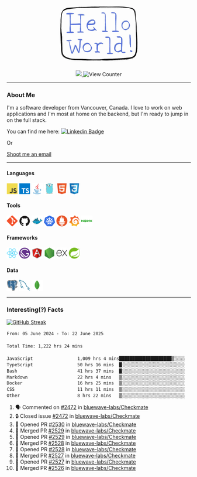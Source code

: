 <div align="center">
    <img src="./img/hello_world.webp" height="200px" width="">
    <div>
        <a href="https://www.linkedin.com/in/ajhollid">
            <img src="https://img.shields.io/badge/LinkedIn-blue"/>
        </a>
        <img src="https://komarev.com/ghpvc/?username=ajhollid&color=yellow" alt="View Counter">
    </div>
</div>

---

### About Me

I'm a software developer from Vancouver, Canada. I love to work on web applications and I'm most at home on the backend, but I'm ready to jump in on the full stack.

You can find me here: [![Linkedin Badge](https://img.shields.io/badge/-ajhollid-blue?style=flat&logo=Linkedin&logoColor=white)](https://www.linkedin.com/in/ajhollid)

Or

[Shoot me an email](mailto:ajhollid@gmail.com)

---

#### Languages

<div>
    <img src="./img/devicons/javascript-original.svg" width=30 height=30 alt="JavaScript">
    <img src="/img/devicons/typescript-original.svg" width=30 height=30 alt="TypeScript">
    <img src="./img/devicons/java-original.svg" width=30 height=30 alt="Java">
    <img src="./img/devicons/go-original.svg" width=30 height=30 alt="Golang">
    <img src="./img/devicons/html5-original.svg" width=30 height=30 alt="HTML 5">
    <img src="./img/devicons/css3-original.svg" width=30 height=30 alt="CSS 3">
</div>

#### Tools

<div>
    <img src="./img/devicons/git-original.svg" width=30 height=30 alt="Git">
    <img src="./img/devicons/github-original.svg" width=30 height=30 alt="Github">
    <img src="./img/devicons/docker-original.svg" width=30 
    height=30 alt="Docker">
    <img src="./img/devicons/kubernetes-original.svg" width=30 height=30 alt="K8">
    <img src="./img/devicons/prometheus-original.svg" width=30 height=30 alt="Prometheus">
    <img src="./img/devicons/grafana-original.svg" width=30 height=30 alt="Grafana">
    <img src="./img/devicons/nginx-original.svg" width=30 height=30 alt="Nginx">
</div>

#### Frameworks

<div>
    <img src="./img/devicons/react-original.svg" width=30 height=30 alt="React">
    <img src="./img/devicons/gatsby-original.svg" width=30 height=30 alt="Gatsby">
    <img src="./img/devicons/angularjs-original.svg" width=30 height=30 alt="AngularJS">
    <img src="./img/devicons/nodejs-original.svg" width=30 height=30 alt="NodeJS">
    <img src="./img/devicons/express-original.svg" width=30 height=30 alt="Express">
    <img src="./img/devicons/spring-original.svg" width=30 height=30 alt="Spring">
</div>

#### Data

<div>
    <img src="./img/devicons/postgresql-original.svg" width=30 height=30 alt="Postgresql">
    <img src="./img/devicons/mysql-original.svg" width=30 height=30 alt="Mysql">
    <img src="./img/devicons/mongodb-original.svg" width=30 height=30 alt="MongoDB">
</div>

---

### Interesting(?) Facts

[![GitHub Streak](http://github-readme-streak-stats.herokuapp.com?user=ajhollid)](https://git.io/streak-stats)

 <!--START_SECTION:waka-->

```txt
From: 05 June 2024 - To: 22 June 2025

Total Time: 1,222 hrs 24 mins

JavaScript                 1,009 hrs 4 mins████████████████████▒░░░░   81.99 %
TypeScript                 50 hrs 16 mins  █░░░░░░░░░░░░░░░░░░░░░░░░   04.08 %
Bash                       41 hrs 37 mins  █░░░░░░░░░░░░░░░░░░░░░░░░   03.38 %
Markdown                   22 hrs 4 mins   ▒░░░░░░░░░░░░░░░░░░░░░░░░   01.79 %
Docker                     16 hrs 25 mins  ▒░░░░░░░░░░░░░░░░░░░░░░░░   01.33 %
CSS                        11 hrs 11 mins  ▒░░░░░░░░░░░░░░░░░░░░░░░░   00.91 %
Other                      8 hrs 22 mins   ▒░░░░░░░░░░░░░░░░░░░░░░░░   00.68 %
```

<!--END_SECTION:waka-->


<!--START_SECTION:activity-->
1. 🗣 Commented on [#2472](https://github.com/bluewave-labs/Checkmate/issues/2472#issuecomment-2998737568) in [bluewave-labs/Checkmate](https://github.com/bluewave-labs/Checkmate)
2. 🔒 Closed issue [#2472](https://github.com/bluewave-labs/Checkmate/issues/2472) in [bluewave-labs/Checkmate](https://github.com/bluewave-labs/Checkmate)
3. 💪 Opened PR [#2530](https://github.com/bluewave-labs/Checkmate/pull/2530) in [bluewave-labs/Checkmate](https://github.com/bluewave-labs/Checkmate)
4. 🎉 Merged PR [#2529](https://github.com/bluewave-labs/Checkmate/pull/2529) in [bluewave-labs/Checkmate](https://github.com/bluewave-labs/Checkmate)
5. 💪 Opened PR [#2529](https://github.com/bluewave-labs/Checkmate/pull/2529) in [bluewave-labs/Checkmate](https://github.com/bluewave-labs/Checkmate)
6. 🎉 Merged PR [#2528](https://github.com/bluewave-labs/Checkmate/pull/2528) in [bluewave-labs/Checkmate](https://github.com/bluewave-labs/Checkmate)
7. 💪 Opened PR [#2528](https://github.com/bluewave-labs/Checkmate/pull/2528) in [bluewave-labs/Checkmate](https://github.com/bluewave-labs/Checkmate)
8. 🎉 Merged PR [#2527](https://github.com/bluewave-labs/Checkmate/pull/2527) in [bluewave-labs/Checkmate](https://github.com/bluewave-labs/Checkmate)
9. 💪 Opened PR [#2527](https://github.com/bluewave-labs/Checkmate/pull/2527) in [bluewave-labs/Checkmate](https://github.com/bluewave-labs/Checkmate)
10. 🎉 Merged PR [#2526](https://github.com/bluewave-labs/Checkmate/pull/2526) in [bluewave-labs/Checkmate](https://github.com/bluewave-labs/Checkmate)
<!--END_SECTION:activity-->
